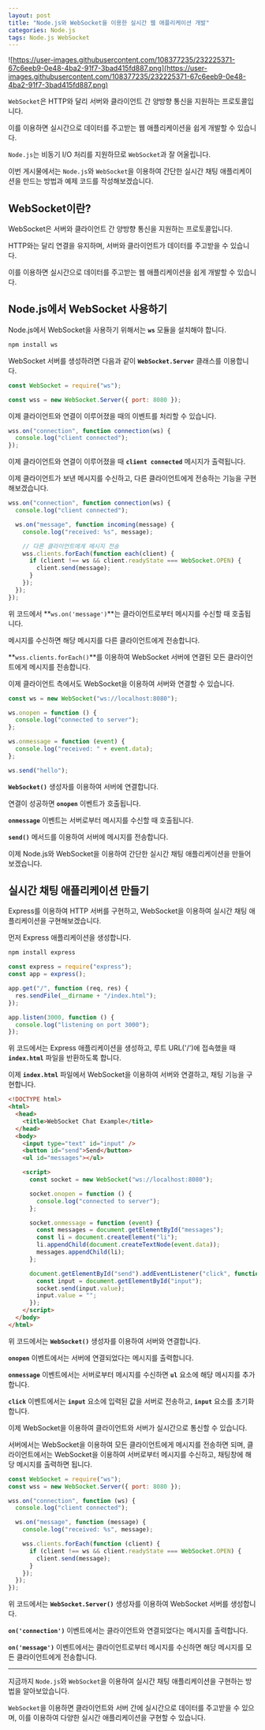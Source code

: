 ```yaml
---
layout: post
title: "Node.js와 WebSocket을 이용한 실시간 웹 애플리케이션 개발"
categories: Node.js
tags: Node.js WebSocket
---
```


![https://user-images.githubusercontent.com/108377235/232225371-67c6eeb9-0e48-4ba2-91f7-3bad415fd887.png](https://user-images.githubusercontent.com/108377235/232225371-67c6eeb9-0e48-4ba2-91f7-3bad415fd887.png)

`WebSocket`은 HTTP와 달리 서버와 클라이언트 간 양방향 통신을 지원하는 프로토콜입니다.

이를 이용하면 실시간으로 데이터를 주고받는 웹 애플리케이션을 쉽게 개발할 수 있습니다.

`Node.js`는 비동기 I/O 처리를 지원하므로 `WebSocket`과 잘 어울립니다.

이번 게시물에서는 `Node.js`와 `WebSocket`을 이용하여 간단한 실시간 채팅 애플리케이션을 만드는 방법과 예제 코드를 작성해보겠습니다.

## **WebSocket이란?**

WebSocket은 서버와 클라이언트 간 양방향 통신을 지원하는 프로토콜입니다.

HTTP와는 달리 연결을 유지하며, 서버와 클라이언트가 데이터를 주고받을 수 있습니다.

이를 이용하면 실시간으로 데이터를 주고받는 웹 애플리케이션을 쉽게 개발할 수 있습니다.

## **Node.js에서 WebSocket 사용하기**

Node.js에서 WebSocket을 사용하기 위해서는 **`ws`** 모듈을 설치해야 합니다.

```bash
npm install ws
```

WebSocket 서버를 생성하려면 다음과 같이 **`WebSocket.Server`** 클래스를 이용합니다.

```jsx
const WebSocket = require("ws");

const wss = new WebSocket.Server({ port: 8080 });
```

이제 클라이언트와 연결이 이루어졌을 때의 이벤트를 처리할 수 있습니다.

```jsx
wss.on("connection", function connection(ws) {
  console.log("client connected");
});
```

이제 클라이언트와 연결이 이루어졌을 때 **`client connected`** 메시지가 출력됩니다.

이제 클라이언트가 보낸 메시지를 수신하고, 다른 클라이언트에게 전송하는 기능을 구현해보겠습니다.

```jsx
wss.on("connection", function connection(ws) {
  console.log("client connected");

  ws.on("message", function incoming(message) {
    console.log("received: %s", message);

    // 다른 클라이언트에게 메시지 전송
    wss.clients.forEach(function each(client) {
      if (client !== ws && client.readyState === WebSocket.OPEN) {
        client.send(message);
      }
    });
  });
});
```

위 코드에서 **`ws.on('message')`**는 클라이언트로부터 메시지를 수신할 때 호출됩니다.

메시지를 수신하면 해당 메시지를 다른 클라이언트에게 전송합니다.

**`wss.clients.forEach()`**를 이용하여 WebSocket 서버에 연결된 모든 클라이언트에게 메시지를 전송합니다.

이제 클라이언트 측에서도 WebSocket을 이용하여 서버와 연결할 수 있습니다.

```jsx
const ws = new WebSocket("ws://localhost:8080");

ws.onopen = function () {
  console.log("connected to server");
};

ws.onmessage = function (event) {
  console.log("received: " + event.data);
};

ws.send("hello");
```

**`WebSocket()`** 생성자를 이용하여 서버에 연결합니다.

연결이 성공하면 **`onopen`** 이벤트가 호출됩니다.

**`onmessage`** 이벤트는 서버로부터 메시지를 수신할 때 호출됩니다.

**`send()`** 메서드를 이용하여 서버에 메시지를 전송합니다.

이제 Node.js와 WebSocket을 이용하여 간단한 실시간 채팅 애플리케이션을 만들어보겠습니다.

## **실시간 채팅 애플리케이션 만들기**

Express를 이용하여 HTTP 서버를 구현하고, WebSocket을 이용하여 실시간 채팅 애플리케이션을 구현해보겠습니다.

먼저 Express 애플리케이션을 생성합니다.

```bash
npm install express
```

```jsx
const express = require("express");
const app = express();

app.get("/", function (req, res) {
  res.sendFile(__dirname + "/index.html");
});

app.listen(3000, function () {
  console.log("listening on port 3000");
});
```

위 코드에서는 Express 애플리케이션을 생성하고, 루트 URL('/')에 접속했을 때 **`index.html`** 파일을 반환하도록 합니다.

이제 **`index.html`** 파일에서 WebSocket을 이용하여 서버와 연결하고, 채팅 기능을 구현합니다.

```html
<!DOCTYPE html>
<html>
  <head>
    <title>WebSocket Chat Example</title>
  </head>
  <body>
    <input type="text" id="input" />
    <button id="send">Send</button>
    <ul id="messages"></ul>

    <script>
      const socket = new WebSocket("ws://localhost:8080");

      socket.onopen = function () {
        console.log("connected to server");
      };

      socket.onmessage = function (event) {
        const messages = document.getElementById("messages");
        const li = document.createElement("li");
        li.appendChild(document.createTextNode(event.data));
        messages.appendChild(li);
      };

      document.getElementById("send").addEventListener("click", function () {
        const input = document.getElementById("input");
        socket.send(input.value);
        input.value = "";
      });
    </script>
  </body>
</html>
```

위 코드에서는 **`WebSocket()`** 생성자를 이용하여 서버와 연결합니다.

**`onopen`** 이벤트에서는 서버에 연결되었다는 메시지를 출력합니다.

**`onmessage`** 이벤트에서는 서버로부터 메시지를 수신하면 **`ul`** 요소에 해당 메시지를 추가합니다.

**`click`** 이벤트에서는 **`input`** 요소에 입력된 값을 서버로 전송하고, **`input`** 요소를 초기화합니다.

이제 WebSocket을 이용하여 클라이언트와 서버가 실시간으로 통신할 수 있습니다.

서버에서는 WebSocket을 이용하여 모든 클라이언트에게 메시지를 전송하면 되며, 클라이언트에서는 WebSocket을 이용하여 서버로부터 메시지를 수신하고, 채팅창에 해당 메시지를 출력하면 됩니다.

```jsx
const WebSocket = require("ws");
const wss = new WebSocket.Server({ port: 8080 });

wss.on("connection", function (ws) {
  console.log("client connected");

  ws.on("message", function (message) {
    console.log("received: %s", message);

    wss.clients.forEach(function (client) {
      if (client !== ws && client.readyState === WebSocket.OPEN) {
        client.send(message);
      }
    });
  });
});
```

위 코드에서는 **`WebSocket.Server()`** 생성자를 이용하여 WebSocket 서버를 생성합니다.

**`on('connection')`** 이벤트에서는 클라이언트와 연결되었다는 메시지를 출력합니다.

**`on('message')`** 이벤트에서는 클라이언트로부터 메시지를 수신하면 해당 메시지를 모든 클라이언트에게 전송합니다.

---

지금까지 `Node.js`와 `WebSocket`을 이용하여 실시간 채팅 애플리케이션을 구현하는 방법을 알아보았습니다.

`WebSocket`을 이용하면 클라이언트와 서버 간에 실시간으로 데이터를 주고받을 수 있으며, 이를 이용하여 다양한 실시간 애플리케이션을 구현할 수 있습니다.
